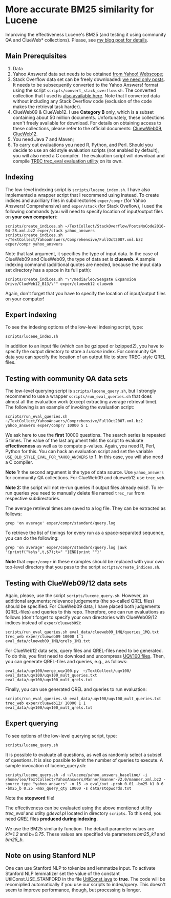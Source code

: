 More accurate BM25 similarity for Lucene
=================
Improving the effectiveness Lucene's BM25 (and testing it using community QA and ClueWeb* collections). Please, see [my blog post for details](http://searchivarius.org/blog/accurate-bm25-similarity-lucene-follow).

Main Prerequisites
-----------------------

1. Data
 1. Yahoo Answers! data set needs to be obtained [from Yahoo! Webscope](http://webscope.sandbox.yahoo.com/catalog.php?datatype=l);
 2. Stack Overflow data set can be freely downloaded: [we need only posts](https://archive.org/download/stackexchange/stackoverflow.com-Posts.7z). It needs to be subsequently converted to the Yahoo Answers! format using the script ``scripts/convert_stack_overflow.sh``. The converted collection that I used is [also available here](https://s3.amazonaws.com/RemoteDisk/TextCollections/StackExchange/StackOverflow/PostsNoCode2016-04-28.xml.bz2). Note that I converted data without including any Stack Overflow code (exclusion of the code makes the retrieval task harder).
 3. ClueWeb09 & ClueWeb12. I use **Category B** only, which is a subset containing about 50 million documents. Unfortunately, these collections aren't freely available for download. For details on obtaining access to these collections, please refer to the official documents: [CluewWeb09](http://lemurproject.org/clueweb09/index.php#Obtaining), [ClueWeb12](http://lemurproject.org/clueweb12/index.php#Obtaining).
2. You need Java 7 and Maven;
3. To carry out evaluations you need R, Python, and Perl. Should you decide to use an old style evaluation scripts (not enabled by default), you will also need a C compiler. The evaluation script will download and compile [TREC trec_eval evaluation utility](http://trec.nist.gov/trec_eval/) on its own.

Indexing
-----------------------

The low-level indexing script is ``scripts/lucene_index.sh``. I have also implemented a wrapper script that I recommend using instead. To create indices and auxilliary files in subdirectories ``exper/compr`` (for Yahoo Answers! Comprehensive) and ``exper/stack`` (for Stack Oveflow), I used the following commands (you will need to specify location of input/output files on **your own computer**):
```
scripts/create_indices.sh ~/TextCollect/StackOverflow/PostsNoCode2016-04-28.xml.bz2 exper/stack yahoo_answers
scripts/create_indices.sh ~/TextCollect/YahooAnswers/Comprehensive/FullOct2007.xml.bz2 exper/compr yahoo_answers
```
Note that last argument, it specifies the type of input data. In the case of ClueWeb09 and ClueWeb09, the type of data set is **clueweb**. A sample indexing command (additional quotes are needed, because the input data set directory has a space in its full path):
```
scripts/create_indices.sh "\"/media/leo/Seagate Expansion Drive/ClueWeb12_B13/\"" exper/clueweb12 clueweb
```
Again, don't forget that you have to specify the location of input/output files on your computer!

Expert indexing 
------------------------

To see the indexing options of the low-level indexing script, type:
```
scripts/lucene_index.sh
```
In addition to an input file (which can be gzipped or bzipped2), you have to specify the output directory to store a *Lucene* index. For community QA data you can specify the location of an output file to store TREC-style QREL files.


Testing with community QA data sets
-----------------------

The low-level querying script is ``scripts/lucene_query.sh``, but I strongly recommend to use a wrapper ``scripts/run_eval_queries.sh`` that does almost all the evaluation work (except extracting average retrieval time). The following is an example of invoking the evaluation script:
```
scripts/run_eval_queries.sh ~/TextCollect/YahooAnswers/Comprehensive/FullOct2007.xml.bz2 yahoo_answers exper/compr/ 10000 5 1
```
We ask here to use the **first** 10000 questions. The search series is repeated 5 times. The value of the last argument tells the script to evaluate **effectiveness** as well as to compute p-values. Again, you need R, Perl, Python for this. You can hack an evaluation script and set the variable ``USE_OLD_STYLE_EVAL_FOR_YAHOO_ANSWERS`` to 1. In this case, you will also need a C compiler.

**Note 1:** the second argument is the type of data source. Use ``yahoo_answers`` for community QA collections. For ClueWeb09 and clueweb12 use ``trec_web``.

**Note 2:** the script will not re-run queries if output files already exist!. To re-run queries you need to manually delete file named ``trec_run``
from respective subdirectories.

The average retrieval times are saved to a log file. They can be extracted as follows:
```
grep 'on average' exper/compr/standard/query.log
```
To retrieve the list of timings for every run as a space-separated sequence, you can do the following:
```
grep 'on average' exper/compr/standard/query.log |awk '{printf("%s%s",t,$7);t=" "}END{print ""}'
```
**Note** that ``exper/compr`` in these examples should be replaced with your own top-level directory that you pass to the script ``scripts/create_indices.sh``.

Testing with ClueWeb09/12 data sets
-----------------------
Again, please, use the script ``scripts/lucene_query.sh``. However, an additional arguments: relevance judgements (the so-called QREL files) should be specified. For ClueWeb09 data, I have placed both judgements (QREL-files) and queries to this repo. Therefore, one can run evaluations as follows (don't forget to specify your own directories with ClueWeb09/12 indices instead of ``exper/clueweb09``):
```
scripts/run_eval_queries.sh eval_data/clueweb09_1MQ/queries_1MQ.txt trec_web exper/clueweb09 10000 1 1 eval_data/clueweb09_1MQ/qrels_1MQ.txt
```
For ClueWeb12 data sets, query files and QREL-files need to be generated. To do this, you first need to download and uncompress [UQV100 files](https://figshare.com/articles/_/3180694). Then, you can generate QREL-files and queries, e.g., as follows:
```
eval_data/uqv100/merge_uqv100.py  ~/TextCollect/uqv100/ eval_data/uqv100/uqv100_mult_queries.txt eval_data/uqv100/uqv100_mult_qrels.txt
```
Finally, you can use generated QREL and queries to run evaluation:
```
scripts/run_eval_queries.sh eval_data/uqv100/uqv100_mult_queries.txt trec_web exper/clueweb12/ 10000 1 1 eval_data/uqv100/uqv100_mult_qrels.txt 
```

Expert querying
-----------------------

To see options of the low-level querying script, type:
```
scripts/lucene_query.sh
```
It is possible to evaluate all questions, as well as randomly select a subset of questions. It is also possible to limit the number of queries to execute. A sample invocation of lucene_query.sh:
```
scripts/lucene_query.sh -d ~/lucene/yahoo_answers_baseline/ -i /home/leo/TextCollect/YahooAnswers/Manner/manner-v2.0/manner.xml.bz2 -source_type "yahoo_answers" -n 15 -o eval/out -prob 0.01 -bm25_k1 0.6 -bm25_b 0.25 -max_query_qty 10000 -s data/stopwords.txt
```
Note the **stopword** file!

The effectiveness can be evaluated using the above mentioned utility *trec_eval* and utilty *gdeval.pl* located in directory ``scripts``. To this end, you need *QREL* files **produced during indexing**. 

We use the BM25 similarity function. The default parameter values are *k1=1.2* and *b=0.75*. These values are specified via parameters *bm25_k1* and *bm25_b*. 

Note on using Stanford NLP
-----------------------

One can use Stanford NLP to tokenize and lemmatize input. To activate Stanford NLP lemmatizer set the value of the constant UtilConst.USE_STANFORD in the file [UtilConst.java](src/main/java/UtilConst.java#L33) to **true**. The code will be recomiplied automatically if you use our scripts to index/query. This doesn't seem to improve performance, though, but processing is longer.

